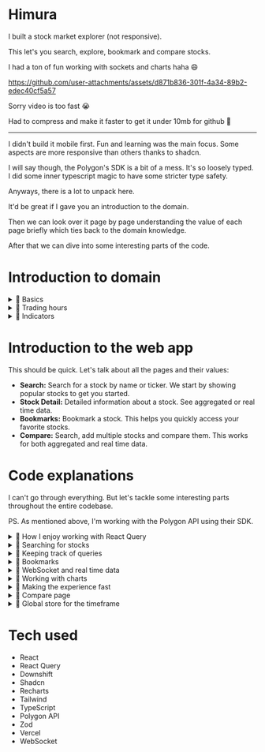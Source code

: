 # Himura

I built a stock market explorer (not responsive).

This let's you search, explore, bookmark and compare stocks.

I had a ton of fun working with sockets and charts haha 😄

https://github.com/user-attachments/assets/d871b836-301f-4a34-89b2-edec40cf5a57

Sorry video is too fast 😭

Had to compress and make it faster to get it under 10mb for github 🫠

---

I didn't build it mobile first. Fun and learning was the main focus. Some aspects are more responsive than others thanks to shadcn.

I will say though, the Polygon's SDK is a bit of a mess. It's so loosely typed. I did some inner typescript magic to have some stricter type safety.

Anyways, there is a lot to unpack here.

It'd be great if I gave you an introduction to the domain.

Then we can look over it page by page understanding the value of each page briefly which ties back to the domain knowledge.

After that we can dive into some interesting parts of the code.

# Introduction to domain

<details>
  <summary>🍿 Basics</summary>

---

What is a stock?

A share of stock represents partial ownership in a company. When you own stock, you own a piece of that business.

---

What is the stock market?

A network of exchanges where stocks are bought and sold. The NYSE and NASDAQ are the major U.S. exchanges. Stock prices change based on company performance, market conditions, and investor sentiment.

---

What is a ticker?

A ticker is a unique symbol assigned to a publicly traded company. It's used to identify the company on stock exchanges e.g. AAPL for Apple.

---

What is market cap?

Market capitalization = Current stock price × Total shares outstanding. This represents a company's total value in the market.

---

What is a dividend?

Regular payments some companies make to shareholders from their profits. Not all stocks pay dividends. Companies that do well pay dividends. It's a way for companies to share their success with shareholders. Some companies put all their money back into business, reinvesting in growth. Only stabe companies pay dividends.

---

What is volatility?

How much a stock's price moves up and down. Higher volatility means bigger price swings. This is good and bad. Good if it goes up, bad if it goes down.

---

What is volume?

Number of shares traded during a period. Higher volume usually means more active trading. Which also means it's easier to buy and sell because a lot of people are trading. If not many people are trading, it's harder to buy and sell because people tend to be more cautious.

</details>

<details>
  <summary>🍿 Trading hours</summary>

---

What are market hours?

Regular trading: 9:30 AM - 4:00 PM ET
Pre-market: 4:00 AM - 9:30 AM ET
After-hours: 4:00 PM - 8:00 PM ET

---

Why different hours?

Pre/After-hours trading started in the 1990s as electronic trading grew. Initially for institutional investors, now retail investors can trade extended hours through most brokers.

What's different about extended hours?

- Lower volume (fewer traders)
- Wider spreads (price gaps)
- More volatile
- Limited to certain order types
- Not all stocks trade actively

Key risks:

Pre/After-hours trades can be risky due to low liquidity and high volatility. Major news often breaks outside regular hours, causing large price swings.

---

What is liquidity?

How easily an asset can be bought/sold without causing a big price change. High liquidity means many buyers and sellers are active.

Examples:

- Apple stock: Very liquid (millions of shares trade daily)
- Small company stock: Less liquid (fewer traders, bigger price swings)

Why it matters:

- Low liquidity = harder to exit positions
- Can't always sell at expected price
- Wider spreads between buy/sell prices

</details>

<details>
  <summary>🍿 Indicators</summary>

---

What are indicators?

Tools that help you understand a stock's performance. They can be simple or complex.

Together along with other factors, they help you make a decision. Whether it's a buy, sell, or hold.

---

What is SMA?

SMA stands for Simple Moving Average. It's a line that shows the average price of a stock over a period of time.

---

What is RSI?

RSI stands for Relative Strength Index. It's a line that shows the strength of a stock over a period of time. Above 70 is considered overbought and below 30 is considered oversold.

Overbought means the stock is too expensive and it's likely to go down. Oversold means the stock is too cheap and it's likely to go up. This is a general rule of thumb. Think about it, if a stock is overbought, it's likely to go down because people are selling it. If a stock is oversold, it's likely to go up because people are buying it.

---

What is MACD?

MACD stands for Moving Average Convergence Divergence. It's a line that shows the difference between two moving averages. Here it's about tracking the difference between a 12 day and 26 day moving average. Recent average has more weight. The goal is to understand the momentum of a stock. The speed/acceleration of the stock.

</details>

# Introduction to the web app

This should be quick. Let's talk about all the pages and their values:

- **Search:** Search for a stock by name or ticker. We start by showing popular stocks to get you started.
- **Stock Detail:** Detailed information about a stock. See aggregated or real time data.
- **Bookmarks:** Bookmark a stock. This helps you quickly access your favorite stocks.
- **Compare:** Search, add multiple stocks and compare them. This works for both aggregated and real time data.

# Code explanations

I can't go through everything. But let's tackle some interesting parts throughout the entire codebase.

PS. As mentioned above, I'm working with the Polygon API using their SDK.

<details>
  <summary>🍿 How I enjoy working with React Query</summary>

---

- Qeury key factory pattern
- Custom hooks for the data consumptions

This keeps code clean and type safe.

My file with all the query keys:

```ts
import { StockFilters } from './schemas'
import { Timeframe } from './timeframe'

export const tickerKeys = {
  all: ['stocks'] as const,
  popular: () => [...tickerKeys.all, 'popular-stocks'] as const,
  filtered: (filters: StockFilters) => [...tickerKeys.all, filters] as const,
  bookmarked: () => [...tickerKeys.all, 'bookmarked'] as const,
}

export const snapshotKeys = {
  all: ['snapshots'] as const,
  popular: () => [...snapshotKeys.all, 'popular-stocks'] as const,
  bookmarked: () => [...snapshotKeys.all, 'bookmarked'] as const,
}

export const stockDetailKeys = {
  all: ['stock-detail'] as const,
  bySymbol: (symbol: string) => [...stockDetailKeys.all, symbol] as const,
  company: (symbol: string) =>
    [...stockDetailKeys.bySymbol(symbol), 'company'] as const,
  price: (symbol: string) =>
    [...stockDetailKeys.bySymbol(symbol), 'price'] as const,
  chart: (symbol: string, timeframe: string) =>
    [...stockDetailKeys.bySymbol(symbol), 'chart', timeframe] as const,
  technicals: {
    rsi: (symbol: string, timeframe: string) =>
      [
        ...stockDetailKeys.bySymbol(symbol),
        'technicals',
        'rsi',
        timeframe,
      ] as const,
    macd: (symbol: string, timeframe: string) =>
      [
        ...stockDetailKeys.bySymbol(symbol),
        'technicals',
        'macd',
        timeframe,
      ] as const,
    sma: (symbol: string, timeframe: string) =>
      [
        ...stockDetailKeys.bySymbol(symbol),
        'technicals',
        'sma',
        timeframe,
      ] as const,
  },
}

export const multiStockKeys = {
  all: ['multi-stock'] as const,
  byStocks: (stocks: Array<string>, timeframe: Timeframe) =>
    [...multiStockKeys.all, stocks, timeframe] as const,
}

export const TIMEFRAME_KEY = ['timeframe'] as const
```

</details>

<details>
  <summary>🍿 Searching for stocks</summary>

---

Let's take a look at the hook that searches for stocks.

My goal isn't to go over every line of code.

You can read up on the code or dig into the React Query docs for the useInfiniteQuery hook, which we use here instead of useQuery since we want infinite scrolling.

```ts
import { rest } from '@/lib/sdk'
import { BASE_STOCK_FILTERS } from '@/lib/constants'
import { tickerKeys } from '@/lib/queryKeys'
import { StockFilters } from '@/lib/schemas'
import { useInfiniteQuery } from '@tanstack/react-query'
import { ITickersQuery } from '@polygon.io/client-js'
import { createStockLookupMap, transformStockData } from '@/lib/utils'

export function useSearchStocks(filters: StockFilters) {
  return useInfiniteQuery({
    queryKey: tickerKeys.filtered(filters),
    queryFn: async ({ pageParam }) => {
      const tickersResponse = await rest.reference.tickers({
        ...BASE_STOCK_FILTERS,
        search: filters.search,
        exchange: filters.exchange,
        cursor: pageParam ?? undefined,
        limit: 50,
      })

      if (!tickersResponse.results?.length) {
        return {
          stocks: [],
          nextCursor: null,
        }
      }

      const tickers = tickersResponse.results.map((result) => result.ticker)

      const snapshotsResponse = await rest.stocks.snapshotAllTickers({
        tickers: tickers.join(','),
      })

      const snapshotMap = createStockLookupMap({
        items: snapshotsResponse.tickers || [],
        getKey: (snapshot) => snapshot.ticker!,
      })

      const tickerDetailsMap = createStockLookupMap({
        items: tickersResponse.results,
        getKey: (ticker) => ticker.ticker,
      })

      // Transform the data
      const stocks = tickers.map((ticker) =>
        transformStockData(
          snapshotMap.get(ticker) || { ticker },
          tickerDetailsMap.get(ticker)
        )
      )

      return {
        stocks,
        nextCursor: tickersResponse.next_url
          ? tickersResponse.next_url.split('cursor=')[1]
          : null,
      }
    },
    getNextPageParam: (lastPage) => lastPage.nextCursor,
    initialPageParam: undefined as ITickersQuery['cursor'],
    enabled: !!filters.search,
  })
}
```

One major key takeaway here is that the `queryFn` only cares about you passing in a promise.

This means a queryFn isn't strictly mapped to a fetch. You need to change your mental model. The queryFn is just a function that returns a promise. You decide what exactly you need to fetch and do before returning the promise.

Now in our case, the reason we need to do multiple requests is due to how the Polygon API works.

Initially, I made a mistake of having two hooks here. One for tickers and one for snapshots. This ended up in a rabbithole and disaster of managing and syncing the state.

Doing everything in a single queryFn function is 100x simpler.

</details>

<details>
  <summary>🍿 Keeping track of queries</summary>

---

If you look in our search form component, we do this:

```ts
const isFetchingSearchStocks =
  useIsFetching({ queryKey: tickerKeys.filtered(stockFilters) }) > 0
```

You can access anything from the cache. The state, etc. All you need is the right query key.

This is also why the query key factory pattern is so powerful.

`useIsFetching` tells you how many queries are fetching.

</details>

<details>
  <summary>🍿 Bookmarks</summary>

---

Let's go over bookmarks as it's not too complex. Look inside `src/lib/bookmarks.ts` for the code. We use `localforage` to store the bookmarks. Under the hood, it uses IndexedDB. If not available, it falls back to localStorage.

```ts
import localforage from 'localforage'

const BOOKMARKED_TICKERS_LOCAL_STORAGE_KEY = 'bookmarked-tickers'

export type BookmarkedTickers = Array<string>

export async function addBookmark(symbol: string) {
  const current = await getBookmarks()
  const updated = [...new Set([...current, symbol])]
  await localforage.setItem(BOOKMARKED_TICKERS_LOCAL_STORAGE_KEY, updated)
  return updated
}

export async function removeBookmark(symbol: string) {
  const current = await getBookmarks()
  const updated = current.filter((s) => s !== symbol)
  await localforage.setItem(BOOKMARKED_TICKERS_LOCAL_STORAGE_KEY, updated)
  return updated
}

export async function getBookmarks(): Promise<BookmarkedTickers> {
  const bookmarks = await localforage.getItem<BookmarkedTickers>(
    BOOKMARKED_TICKERS_LOCAL_STORAGE_KEY
  )
  return bookmarks || []
}

export async function isBookmarked(symbol: string) {
  const bookmarks = await getBookmarks()
  return bookmarks.includes(symbol)
}

export async function toggleBookmark(symbol: string) {
  if (await isBookmarked(symbol)) {
    return removeBookmark(symbol)
  }

  return addBookmark(symbol)
}
```

Code is pretty self explanatory.

</details>

<details>
  <summary>🍿 WebSocket and real time data</summary>

---

Web socket code can be found under `src/lib/websocket.ts`.

It's a big file.

When working with the Polygon API, you can use sockets for certain endpoints.

You can always only have a single socket connection.

How it works: You open a single socket connection and can subscribe to multiple subscriptions.

The subscriptions are mapped to handlers in the code.

Before we dive into some internals there, let's look at the a piece from useChartData hook to understand how to use the PolygonWS singleton instance:

```ts
// Hooks rule will complain here saying deps are unknown
// However this is fine
// Set state is referentially stable across re renders
// Meaning it won't change and trigger re renders
// So this is safe, and we can ignore the warning
const throttledProcessUpdates = useCallback(
  throttle(
    (
      batchedNewPoints: Array<ChartDataPoint>,
      existingPoints: Array<ChartDataPoint>
    ) => {
      const updatedData = [...existingPoints, ...batchedNewPoints].slice(
        -MAX_DATA_POINTS
      )
      setRealtimeData(updatedData)
      pendingUpdatesRef.current = []
    },
    THROTTLE_TIME_FOR_REAL_TIME_DATA
  ),
  []
)

const isRealtime = timeframe === '1D'
useEffect(() => {
  if (!symbol || !isRealtime) return

  const subscription = `A.${symbol}` as const

  polygonWS.addConnectionStateHandler(setConnectionState)

  const messageHandler = (messages: Array<WebSocketMessage>) => {
    messages.forEach((msg) => {
      const parsedMsg = chartDataWebSocketMessageSchema.parse(msg)
      const dataPoint: ChartDataPoint = {
        c: parsedMsg.c,
        h: parsedMsg.h,
        l: parsedMsg.l,
        o: parsedMsg.o,
        v: parsedMsg.v,
        t: parsedMsg.s,
        vw: parsedMsg.vw,
      }
      pendingUpdatesRef.current = [...pendingUpdatesRef.current, dataPoint]
    })
    throttledProcessUpdates(pendingUpdatesRef.current, realtimeData)
  }

  polygonWS.addMessageHandler(subscription, messageHandler)
  polygonWS.subscribe(subscription)

  return () => {
    polygonWS.removeMessageHandler(subscription, messageHandler)
    polygonWS.unsubscribe(subscription)
  }
}, [isRealtime, realtimeData, symbol, throttledProcessUpdates])
```

We're throttling the data to avoid too many updates. Otherwise it causes strain on the browser and the UI won't be as responsive. `pendingUpdatesRef` helps us keep track of the updates we need to process.

`connectionState` is a local state that we use to keep track of the connection state. We can use this to display to the user whether we're connected or not.

The way we use PolygonWS is that we subscribe to a subscription and add a message handler. This means whenever we get a message for this specific subscription, the message handler will be called.

We also do the same with the connection state handler. It's a way for us to immediately know whether we're connected or not. So we can show this to the user immediately.

Let's look at some of the socket code:

```js
type MessageHandler = (
  messages: Array<PriceDataWebSocketMessage | ChartDataWebSocketMessage>
) => void

type ConnectionStateHandler = (state: ConnectionState) => void

export type ConnectionState =
  | 'connecting'
  | 'connected'
  | 'disconnected'
  | 'authenticated'

class PolygonWebSocket<RawStringGeneric extends string> {
  private ws: w3cwebsocket | null = null

  // Map of subscription to set of handlers
  // This lets multiple handlers listen to a single subscription
  private messageHandlers = new Map<
    Subscription<RawStringGeneric>,
    Set<MessageHandler>
  >()

  // Set of handlers for connection state changes
  private connectionHandlers = new Set<ConnectionStateHandler>()

  private subscriptions = new Set<Subscription<RawStringGeneric>>()
  private reconnectAttempts = 0
  private connectionState: ConnectionState = 'disconnected'
```

Message handlers are a way for us to handle messages for a specific subscription. You can imagine multiple different components needing to handle the same subscription in different ways. This is what it lets them do. That's why we've a map of subscription to set of handlers.

Connection state handlers is self explanatory.

Reconnection attempts is needed to retry with exponential backoff when the socket gets disconnected.

Lastly, let's look at how we handle data messages, I think this is interesting:

```ts
  private handleDataMessages(messages: Array<WebSocketMessage>) {
    this.messageHandlers.forEach((handlers, subscription) => {
      const relevantMessages = messages.filter(
        (
          msg:
            | PriceDataWebSocketMessage
            | ChartDataWebSocketMessage
            | StatusMessage
        ): msg is PriceDataWebSocketMessage | ChartDataWebSocketMessage => {
          if (msg.ev === 'status') return false

          const [eventType, symbol] = subscription.split('.')
          return msg.ev === eventType && msg.sym === symbol
        }
      )

      if (relevantMessages.length > 0 && this.isAuthenticated()) {
        handlers.forEach((handler) => handler(relevantMessages))
      }
    })
  }
```

First, we ensure to filter out status messages. They're not relevant. They're used for things like authentication.

For each subscription, we filter out the messages that are relevant to that subscription. Subscription looks like this: `A.AAPL` in the format of `eventType.symbol`.

If the subscription is relevant and we're authenticated, we call all the handlers for that subscription.

</details>

<details>
  <summary>🍿 Working with charts</summary>

---

We use ShadCN and Recharts. Recharts does most of the heavy lifting.

We of course work with a lot of charts.

Let's take a quick look at the charts under `src/pages/stock-detail/components/price-chart.tsx`:

```jsx
<CardContent>
  {/* Price line chart */}
  <div className="h-[400px]">
    <ChartContainer config={priceChartConfig} className="h-full w-full">
      <LineChart data={chartData}>
        <CartesianGrid strokeDasharray="3 3" />
        <XAxis
          dataKey="t"
          minTickGap={25}
          tickFormatter={getTimeFormatter(timeframe)}
        />
        <YAxis domain={['auto', 'auto']} />
        <ChartTooltip
          content={
            <ChartTooltipContent
              valueFormatter={(value) => `$${value.toLocaleString()}`}
            />
          }
        />
        <Line type="monotone" dataKey="c" stroke="var(--color-c)" dot={false} />
      </LineChart>
    </ChartContainer>
  </div>

  {/* Volume bar chart */}
  <div className="mt-6 h-[200px] w-full">
    <ChartContainer config={priceChartConfig} className="h-full w-full">
      <BarChart data={chartData}>
        <CartesianGrid strokeDasharray="3 3" />
        <XAxis
          dataKey="t"
          minTickGap={25}
          tickFormatter={getTimeFormatter(timeframe)}
        />
        <YAxis />
        <ChartTooltip
          content={
            <ChartTooltipContent
              valueFormatter={(value) =>
                typeof value === 'number'
                  ? formatVolume(value)
                  : value.toLocaleString()
              }
            />
          }
        />
        <Bar dataKey="v" fill="var(--color-v)" opacity={0.5} />
      </BarChart>
    </ChartContainer>
  </div>
</CardContent>
```

Shape for chart data:

```ts
const chartData: {
  c: number // Close price
  t: number // Timestamp
  v: number // Volume
  o: number // Open price
  h: number // High price
  l: number // Low price
  vw?: number | undefined // VWAP
}[]
```

For the price line chart, `t` and `c` are the only required fields. We tell Recharts via `dataKey` which data to use. Tick formatter is how we format the x axis ticks (label at the bottom). `minTickGap` is the minimum gap between ticks. Recharts will remove ticks to make sure the gap is at least this amount. Good for not too tight x axis.

It's in the docs, but let's look over the config for chart container which comes from shadcn and not recharts:

```js
const priceChartConfig: {
    c: {
        label: string;
        color: string;
    };
    v: {
        label: string;
        color: string;
    };
}
```

The config is used to style the chart. As you can see, `c` and `v` are the only required fields. This is because they are the ones being used under `Bar` and `Line` respectively. You'll also see how we access the color from the config, via CSS variables in the format `--color-{key}`.

</details>

<details>
  <summary>🍿 Making the experience fast</summary>

---

Prefetching is the key player here.

See code plus `prefetchQuery` from React Query documentation.

</details>

<details>
  <summary>🍿 Compare page</summary>

---

The compare page is super interesting.

It's interactive and because we need to fetch data quite an amount of times since you can compare multiple stocks, we do heavy prefetching here. We even prefetch before you remove a stock. So if you remove a stock, the chart just updates smoothly.

We have an autocomplete component here created with downshift:

```jsx
import { Loader2 } from 'lucide-react'
import { useCombobox } from 'downshift'
import { Input } from './ui/input'
import { ComponentProps } from 'react'
import { cn } from '@/lib/utils'

type InputProps = Omit<ComponentProps<'input'>, 'onSelect' | 'results'>

type AutocompleteProps<ResultValue> = InputProps & {
  results: Array<ResultValue>
  isLoading?: boolean
  onSearch: (value: string) => void
  onSelect: (item: ResultValue) => void
  renderItem: (item: ResultValue, active: boolean) => React.ReactNode
  onInputValueChange?: (changes: { inputValue: string | undefined }) => void
  itemToString?: (item: ResultValue | null) => string
  onSelectedItemChange?: (changes: {
    selectedItem: ResultValue | undefined
  }) => void
}

export function Autocomplete<ResultValue>({
  results,
  isLoading,
  onSearch,
  onSelect,
  renderItem,
  onInputValueChange,
  onSelectedItemChange,
  itemToString,
  ...inputProps
}: AutocompleteProps<ResultValue>) {
  const {
    isOpen,
    getMenuProps,
    getInputProps,
    getItemProps,
    highlightedIndex,
  } = useCombobox({
    items: results,
    // See: https://github.com/downshift-js/downshift/issues/964#issuecomment-595059407
    itemToString: itemToString,
    onInputValueChange: (changes) => {
      onSearch(changes.inputValue || '')
      onInputValueChange?.(changes)
    },
    onSelectedItemChange: (changes) => {
      if (changes.selectedItem) {
        onSelect(changes.selectedItem)
      }
      onSelectedItemChange?.(changes)
    },
  })

  const { className, ...rest } = inputProps

  return (
    <div className="relative">
      <Input
        {...getInputProps()}
        className={cn('w-full', className)}
        {...rest}
      />
      {isLoading && <Loader2 className="absolute right-2 top-2 animate-spin" />}

      {/* Can't conditionally render this */}
      {/* See: https://github.com/downshift-js/downshift/issues/1167#issuecomment-1088022842 */}
      <ul
        {...getMenuProps()}
        className={cn(
          'absolute z-10 mt-0.5 max-h-60 w-full overflow-auto rounded-md bg-white shadow-lg transition-all',
          {
            'border opacity-100': isOpen && results.length > 0,
            'pointer-events-none opacity-0': !isOpen || results.length === 0,
          }
        )}
      >
        {results.map((item, index) => (
          <li
            key={index}
            {...getItemProps({ item, index })}
            className="cursor-pointer"
          >
            {renderItem(item, highlightedIndex === index)}
          </li>
        ))}
      </ul>
    </div>
  )
}
```

Take your time and read the code if you want.

One thing I find interesting is the render callback pattern. Look at `renderItem`. Reminds me of why I love React haha

This is how we use the autocomplete component:

```jsx
<Autocomplete
  results={results}
  isLoading={status === 'loading'}
  onSearch={setQuery}
  itemToString={(item) => item?.symbol || ''}
  onSelect={onStockAdd}
  renderItem={(stock, isHighlighted) => {
    if (isHighlighted) {
      const stocksToFetch = Array.from(
        new Set([...Array.from(selectedStocks), stock.symbol])
      )

      void queryClient.prefetchQuery({
        queryKey: multiStockKeys.byStocks(stocksToFetch, timeframe),
        queryFn: () => api.getMultipleStockData(stocksToFetch, timeframe),
      })
    }

    return (
      <div
        className={cn(
          'flex items-center gap-2 px-3 py-2 text-sm',
          isHighlighted && 'bg-blue-100'
        )}
        onMouseEnter={() => prefetchStockData(stock.symbol)}
        onFocus={() => prefetchStockData(stock.symbol)}
      >
        <span className="font-bold">{stock.symbol}</span> -
        <span className="line-clamp-1">{stock.name}</span>
      </div>
    )
  }}
/>
```

We also have a hook for searching for stock when typing into the autocomplete:

```jsx
export function useStockSearch(delay: number = STOCK_LIMITS.DEBOUNCE_DELAY) {
  const [query, setQuery] = useState('')
  const [status, setStatus] = useState<
    'idle' | 'loading' | 'success' | 'error'
  >('idle')
  const [results, setResults] = useState<Array<StockResult>>([])

  const debouncedQuery = useDebounce(query, delay)

  const search = useCallback(async (searchQuery: string) => {
    if (!searchQuery) {
      setResults([])
      setStatus('idle')
      return
    }

    setStatus('loading')
    try {
      const tickersResponse = await rest.reference.tickers({
        ...BASE_STOCK_FILTERS,
        search: searchQuery,
        limit: STOCK_LIMITS.SEARCH_RESULTS_LIMIT,
      })

      if (!tickersResponse.results?.length) {
        setResults([])
        setStatus('idle')
        return
      }

      const stocks = tickersResponse.results.map((result) => ({
        symbol: result.ticker,
        name: result.name,
      }))

      setResults(stocks)
      setStatus('success')
    } catch (error) {
      console.error(error)
      setStatus('error')
    }
  }, [])

  useEffect(() => {
    void search(debouncedQuery)
  }, [debouncedQuery, search])

  return { status, results, setQuery }
}
```

As you can see, we debounce the search. This is to prevent too many requests from being made.

useMultipleStockData is interesting but it's similar to the useChartData hook.

One thing that's crazy interesting is the multiple stocks component.

Because we need to create things dynamically, such as the chart config, since we don't know ahead of time, not just which symbols the user wants to compare, but how many of them:

```jsx
// This creates the chart config dynamically
// Will end up like:
// {
//   "AAPL": { label: "AAPL", color: "hsl(var(--color-aapl))" },
//   "GOOGL": { label: "GOOGL", color: "hsl(var(--color-googl))" },
//   ...
// }
function createChartConfig(symbols: Array<string>) {
  return symbols.reduce((config, symbol, index) => {
    if (index >= CHART_COLORS.length) return config // Safety check to not exceed our colors

    config[symbol] = {
      label: symbol,
      color: `hsl(var(${CHART_COLORS[index]}))`, // Using shadcn's HSL format
    }
    return config
  }, {} as ChartConfig)
}

type MultipleStocksChartProps = {
  data: Record<string, Array<ChartDataPoint>>
  timeframe: Timeframe
}

export function MultipleStocksChart({
  data,
  timeframe,
}: MultipleStocksChartProps) {
  const combinedData = useMemo(() => {
    // 1. Extract all timestamps from all stocks
    const allDataPoints = Object.values(data).flat()
    // t stands for timestamp
    const uniqueTimestamps = [
      ...new Set(allDataPoints.map((point) => point.t)),
    ].sort()

    // 2. Create a map of timestamps to prices for each stock
    const stockPricesByTime = Object.entries(data).reduce(
      (priceMap, [symbol, points]) => {
        // Create a quick lookup of timestamp -> closing price for this stock
        // c stands for closing price
        // it's what we're interested in when showing price on the chart
        const stockPrices = points.reduce(
          (prices, point) => {
            prices[point.t] = point.c
            return prices
          },
          {} as Record<number, number>
        )

        priceMap[symbol] = stockPrices
        return priceMap
      },
      {} as Record<string, Record<number, number>>
    )

    // 3. Combine into final data points
    // will end up like:
    // [
    //   { t: 1714857600, AAPL: 150.12, GOOGL: 2800.15, ... },
    //   { t: 1714857660, AAPL: 150.13, GOOGL: 2800.16, ... },
    //   ...
    // ]
    // The goal is to group all the data points by timestamp
    // It's one of the keys when working with recharts
    // The root is all about how you group and structure your data
    const combinedPoints = uniqueTimestamps.map((timestamp) => {
      const point = { t: timestamp } as Record<string, number>

      // Add each stock's price for this timestamp
      Object.entries(stockPricesByTime).forEach(([symbol, prices]) => {
        // If the stock has a price for this timestamp, add it to the point
        // `prices[timestamp]` is the closing price for this stock at this timestamp
        // That's why when creating `stockPrices` we do `prices[point.t] = point.c`
        point[symbol] = prices[timestamp] ?? 0
      })

      return point
    })

    return combinedPoints
  }, [data])

  const chartConfig = createChartConfig(Object.keys(data))

  return (
    <div className="h-[400px]">
      <ChartContainer config={chartConfig} className="h-full w-full">
        <LineChart data={combinedData}>
          <CartesianGrid strokeDasharray="3 3" />
          <XAxis
            dataKey="t"
            minTickGap={25}
            tickFormatter={getTimeFormatter(timeframe)}
          />
          <YAxis domain={['auto', 'auto']} />
          <ChartTooltip
            content={
              <ChartTooltipContent
                hideLabel
                valueFormatter={(value) => `$${value.toLocaleString()}`}
              />
            }
          />
          {Object.keys(data).map((symbol) => (
            <Line
              key={symbol}
              type="monotone"
              dataKey={symbol}
              // This is how shadcn works
              // you get colors by using the color variable and the key
              // in our case, symbol is the key
              stroke={`var(--color-${symbol})`}
              dot={false}
              name={symbol}
            />
          ))}
        </LineChart>
      </ChartContainer>
    </div>
  )
}
```

The code itself is well documented. It's worth noting that CHART_COLORS aren't the usual chart colors. I created a set of new variables specifically for the compare page to make sure it's easy to differentiate between the different stocks.

</details>

<details>
  <summary>🍿 Global store for the timeframe</summary>

---

This is pretty cool. We're using React Query here.

Now, you may want this per page basis. We're using this throughout the app. We only have to pages that use chart so it's ok.

This is cool because it's a reactive global store, and if data doesn't exist, we just initialize it with the default value using `initialData`.

It's nice because if you prefetch cards on search page, you can prefetch by timeframe. If the timeframe isn't set (in case you've been on the site for a longer time), it'll just fallback to the default value.

```jsx
/**
 * This is a global store for the timeframe.
 * It should never expire
 */
export function useTimeframe() {
  const { data: timeframe } = useQuery({
    queryKey: TIMEFRAME_KEY,
    staleTime: Infinity,
    initialData: '1D' as Timeframe,
  })

  return timeframe
}
```

</details>

# Tech used

- React
- React Query
- Downshift
- Shadcn
- Recharts
- Tailwind
- TypeScript
- Polygon API
- Zod
- Vercel
- WebSocket
